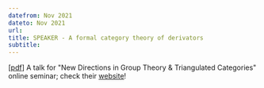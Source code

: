 ```yaml
---
datefrom: Nov 2021
dateto: Nov 2021
url:
title: SPEAKER - A formal category theory of derivators
subtitle:
---
```


[[pdf](stuff/slides-fct-derivators.pdf)] A talk for "New Directions in Group Theory & Triangulated Categories" online seminar; check their [website](https://sites.google.com/view/new-directions-in-group-theory/seminar)!
